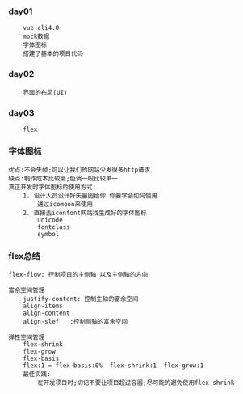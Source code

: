 ### day01
        vue-cli4.0
        mock数据
        字体图标
        搭建了基本的项目代码

### day02
        界面的布局(UI)

### day03
        flex


### 字体图标
    优点:不会失帧;可以让我们的网站少发很多http请求
    缺点:制作成本比较高;色调一般比较单一
    真正开发时字体图标的使用方式:
        1. 设计人员设计好矢量图给你 你要学会如何使用
            通过icomoon来使用
        2. 直接去iconfont网站找生成好的字体图标
            unicode
            fontclass
            symbol

### flex总结
    flex-flow: 控制项目的主侧轴 以及主侧轴的方向

    富余空间管理
        justify-content: 控制主轴的富余空间
        align-items
        align-content
        align-slef   :控制侧轴的富余空间

    弹性空间管理
        flex-shrink
        flex-grow
        flex-basis
        flex:1 = flex-basis:0%  flex-shrink:1  flex-grow:1
        最佳实践:
            在开发项目时;切记不要让项目超过容器;尽可能的避免使用flex-shrink


